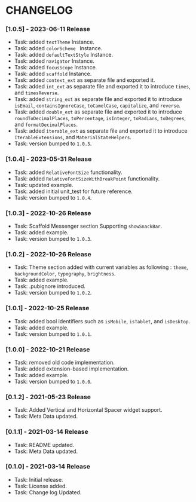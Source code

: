 # CHANGELOG
### [1.0.5] - 2023-06-11 Release
* Task: added `textTheme` Instance.
* Task: added `colorScheme ` Instance.
* Task: added `defaultTextStyle` Instance.
* Task: added `navigator` Instance.
* Task: added `focusScope` Instance.
* Task: added `scaffold` Instance.
* Task: added `context_ext` as separate file and exported it.
* Task: added `int_ext` as separate file and exported it to introduce `times`, and `timesReverse`.
* Task: added `string_ext` as separate file and exported it to introduce `isEmail`, `containsIgnoreCase`, `toCamelCase`, `capitalize`, and `reverse`.
* Task: added `double_ext` as separate file and exported it to introduce `roundToDecimalPlaces`, `toPercentage`, `isInteger`, `toRadians`, `toDegrees`, and `formatDecimalPlaces`.
* Task: added `iterable_ext` as separate file and exported it to introduce `IterableExtensions`, and `MaterialStateHelpers`.
* Task: version bumped to `1.0.5`.

### [1.0.4] - 2023-05-31 Release
* Task: added `RelativeFontSize` functionality.
* Task: added `RelativeFontSizeWithBreakPoint` functionality.
* Task: updated example.
* Task: added initial unit_test for future reference.
* Task: version bumped to `1.0.4`.

### [1.0.3] - 2022-10-26 Release
* Task: Scaffold Messenger section Supporting `showSnackBar`.
* Task: added example.
* Task: version bumped to `1.0.3`.

### [1.0.2] - 2022-10-26 Release
* Task: Theme section added with current variables as following : `theme`, `backgroundColor`, `typography`, `brightness`.
* Task: added example.
* Task: .pubignore introduced.
* Task: version bumped to `1.0.2`.

### [1.0.1] - 2022-10-25 Release
* Task: added bool identifiers such as `isMobile`, `isTablet`, and `isDesktop`.
* Task: added example.
* Task: version bumped to `1.0.1`.

### [1.0.0] - 2022-10-21 Release
* Task: removed old code implementation.
* Task: added extension-based implementation.
* Task: added example.
* Task: version bumped to `1.0.0`.

### [0.1.2] - 2021-05-23 Release
* Task: Added Vertical and Horizontal Spacer widget support.
* Task: Meta Data updated.

### [0.1.1] - 2021-03-14 Release
* Task: README updated.
* Task: Meta Data updated.

### [0.1.0] - 2021-03-14 Release
* Task: Initial release.
* Task: License added.
* Task: Change log Updated.
